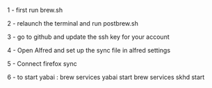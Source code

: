 1 - first run brew.sh 

2 - relaunch the terminal and run postbrew.sh

3 - go to github and update the ssh key for your account

4 - Open Alfred and set up the sync file in alfred settings

5 - Connect firefox sync 

6 - to start yabai :
  brew services yabai start
  brew services skhd start
